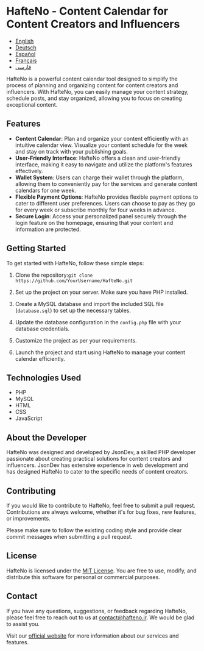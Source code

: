 # HafteNo - Content Calendar for Content Creators and Influencers

- [English](./README.md)
- [Deutsch](./de/README.md)
- [Español](./es/README.md)
- [Français](./fr/README.md)
- [فارسی](./fa/README.md)

HafteNo is a powerful content calendar tool designed to simplify the process of planning and organizing content for content creators and influencers. With HafteNo, you can easily manage your content strategy, schedule posts, and stay organized, allowing you to focus on creating exceptional content.

## Features

- **Content Calendar**: Plan and organize your content efficiently with an intuitive calendar view. Visualize your content schedule for the week and stay on track with your publishing goals.
- **User-Friendly Interface**: HafteNo offers a clean and user-friendly interface, making it easy to navigate and utilize the platform's features effectively.
- **Wallet System**: Users can charge their wallet through the platform, allowing them to conveniently pay for the services and generate content calendars for one week.
- **Flexible Payment Options**: HafteNo provides flexible payment options to cater to different user preferences. Users can choose to pay as they go for every week or subscribe monthly for four weeks in advance.
- **Secure Login**: Access your personalized panel securely through the login feature on the homepage, ensuring that your content and information are protected.

## Getting Started

To get started with HafteNo, follow these simple steps:

1. Clone the repository:```git clone https://github.com/YourUsername/HafteNo.git```

2. Set up the project on your server. Make sure you have PHP installed.

3. Create a MySQL database and import the included SQL file (`database.sql`) to set up the necessary tables.

4. Update the database configuration in the `config.php` file with your database credentials.

5. Customize the project as per your requirements.

6. Launch the project and start using HafteNo to manage your content calendar efficiently.

## Technologies Used

- PHP
- MySQL
- HTML
- CSS
- JavaScript

## About the Developer

HafteNo was designed and developed by JsonDev, a skilled PHP developer passionate about creating practical solutions for content creators and influencers. JsonDev has extensive experience in web development and has designed HafteNo to cater to the specific needs of content creators.

## Contributing

If you would like to contribute to HafteNo, feel free to submit a pull request. Contributions are always welcome, whether it's for bug fixes, new features, or improvements.

Please make sure to follow the existing coding style and provide clear commit messages when submitting a pull request.

## License

HafteNo is licensed under the [MIT License](LICENSE). You are free to use, modify, and distribute this software for personal or commercial purposes.

## Contact

If you have any questions, suggestions, or feedback regarding HafteNo, please feel free to reach out to us at [contact@hafteno.ir](mailto:contact@hafteno.ir). We would be glad to assist you.

Visit our [official website](https://www.hafteno.ir) for more information about our services and features.
